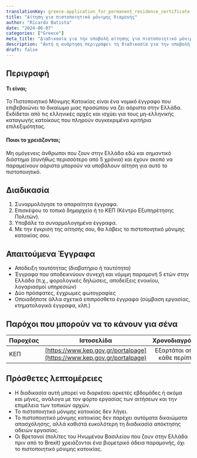 ```yaml
---
translationKey: greece-application_for_permanent_residence_certificate
title: "Αίτηση για πιστοποιητικό μόνιμης διαμονής"
author: "Ricardo Batista"
date: "2024-06-07"
categories: ["Greece"]
meta_title: "Διαδικασία για την υποβολή αίτησης για πιστοποιητικό μόνιμης διαμονής στην Ελλάδα"
description: "Αυτή η ανάρτηση περιγράφει τη διαδικασία για την υποβολή αίτησης για πιστοποιητικό μόνιμης διαμονής στην Ελλάδα."
draft: false
---
```


## Περιγραφή
#### Τι είναι;
Το Πιστοποιητικό Μόνιμης Κατοικίας είναι ένα νομικό έγγραφο που επιβεβαιώνει το δικαίωμα μιας προσώπου να ζει αόριστα στην Ελλάδα. Εκδίδεται από τις ελληνικές αρχές και ισχύει για τους μη-ελληνικής καταγωγής κατοίκους που πληρούν συγκεκριμένα κριτήρια επιλεξιμότητας.

#### Ποιοι το χρειάζονται;
Μη ομόγενεις άνθρωποι που ζουν στην Ελλάδα εδώ και σημαντικό διάστημα (συνήθως περισσότερο από 5 χρόνια) και έχουν σκοπό να παραμείνουν αόριστα μπορούν να υποβάλουν αίτηση για αυτό το πιστοποιητικό.

## Διαδικασία
1. Συναρμολόγησε τα απαραίτητα έγγραφα.
2. Επισκέψου το τοπικό δημαρχείο ή το ΚΕΠ (Κέντρο Εξυπηρέτησης Πολιτών).
3. Υποβάλε τα συναρμολογημένα έγγραφα.
4. Με την έγκριση της αίτησής σου, θα λάβεις το πιστοποιητικό μόνιμης κατοικίας σου.

## Απαιτούμενα Έγγραφα
* Απόδειξη ταυτότητας (διαβατήριο ή ταυτότητα)
* Έγγραφα που αποδεικνύουν συνεχή και νόμιμη παραμονή 5 ετών στην Ελλάδα (π.χ., φορολογικές δηλώσεις, αποδείξεις ενοικίου, λογαριασμοί υπηρεσιών)
* Δύο πρόσφατες, έγχρωμες φωτογραφίες
* Οποιαδήποτε άλλα σχετικά επιπρόσθετα έγγραφα (σύμβαση εργασίας, κτηματολογικά έγγραφα, κλπ.)

## Παρόχοι που μπορούν να το κάνουν για σένα

| Παροχέας        |     Ιστοσελίδα     |     Χρονοδιαγράμματα    |       Κόστος      |
| --------------- | --------------- |  :-------------: | :-------------: |
| ΚΕΠ            |  [https://www.kep.gov.gr/portalpage](https://www.kep.gov.gr/portalpage) |      Εξαρτάται από την κάθε περίπτωση      |        Δωρεάν       |

## Πρόσθετες λεπτομέρειες
* Η διαδικασία αυτή μπορεί να διαρκέσει αρκετές εβδομάδες ή ακόμα και μήνες, ανάλογα με τον φόρτο εργασίας των αιτήσεων και την επιμέλεια των τοπικών αρχών.
* Το πιστοποιητικό μόνιμης κατοικίας δεν λήγει.
* Το πιστοποιητικό μόνιμης κατοικίας δεν παρέχει αυτόματα δικαιώματα απασχόλησης, αλλά καθιστά ευκολότερη τη διαδικασία απόκτησης αδειών εργασίας.
* Οι Βρετανοί (πολίτες του Ηνωμένου Βασιλείου που ζουν στην Ελλάδα πριν από το Brexit) χρειάζονται ένα βιομετρικό άδεια παραμονής, όχι το πιστοποιητικό μόνιμης κατοικίας.